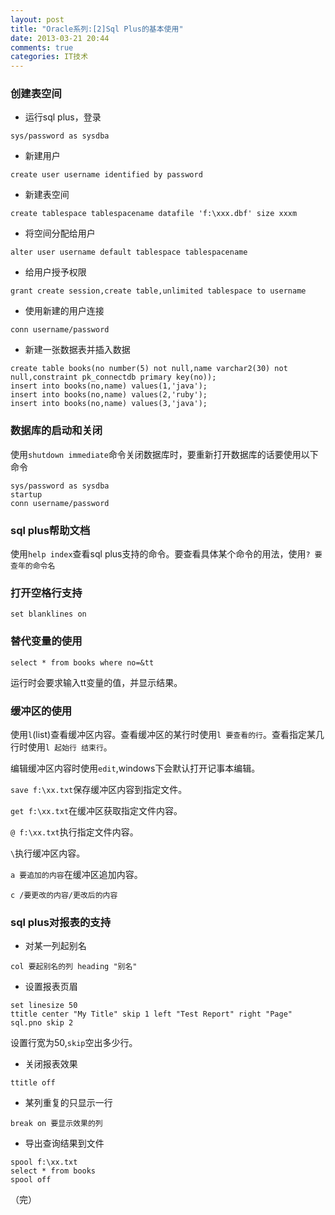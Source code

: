 ```yaml
---
layout: post
title: "Oracle系列:[2]Sql Plus的基本使用"
date: 2013-03-21 20:44
comments: true
categories: IT技术
---
```

### 创建表空间

- 运行sql plus，登录

```
sys/password as sysdba
```

- 新建用户

```
create user username identified by password
```

- 新建表空间

```
create tablespace tablespacename datafile 'f:\xxx.dbf' size xxxm
```

- 将空间分配给用户

```
alter user username default tablespace tablespacename
```

<!-- more -->

- 给用户授予权限

```
grant create session,create table,unlimited tablespace to username
```

- 使用新建的用户连接

```
conn username/password
```

- 新建一张数据表并插入数据

```
create table books(no number(5) not null,name varchar2(30) not null,constraint pk_connectdb primary key(no));
insert into books(no,name) values(1,'java');
insert into books(no,name) values(2,'ruby');
insert into books(no,name) values(3,'java');
```

### 数据库的启动和关闭
使用`shutdown immediate`命令关闭数据库时，要重新打开数据库的话要使用以下命令

```
sys/password as sysdba
startup
conn username/password
```

### sql plus帮助文档
使用`help index`查看sql plus支持的命令。要查看具体某个命令的用法，使用`? 要查年的命令名`

### 打开空格行支持

```
set blanklines on
```

### 替代变量的使用

```
select * from books where no=&tt
```

运行时会要求输入tt变量的值，并显示结果。

### 缓冲区的使用
使用`l`(list)查看缓冲区内容。查看缓冲区的某行时使用`l 要查看的行`。查看指定某几行时使用`l 起始行 结束行`。

编辑缓冲区内容时使用`edit`,windows下会默认打开记事本编辑。

`save f:\xx.txt`保存缓冲区内容到指定文件。

`get f:\xx.txt`在缓冲区获取指定文件内容。

`@ f:\xx.txt`执行指定文件内容。

`\`执行缓冲区内容。

`a 要追加的内容`在缓冲区追加内容。

`c /要更改的内容/更改后的内容`

### sql plus对报表的支持
- 对某一列起别名

`col 要起别名的列 heading "别名"`

- 设置报表页眉

```
set linesize 50
ttitle center "My Title" skip 1 left "Test Report" right "Page" sql.pno skip 2
```

设置行宽为50,`skip`空出多少行。

- 关闭报表效果

```
ttitle off
```

- 某列重复的只显示一行

```
break on 要显示效果的列
```

- 导出查询结果到文件

```
spool f:\xx.txt
select * from books
spool off
```

（完）
